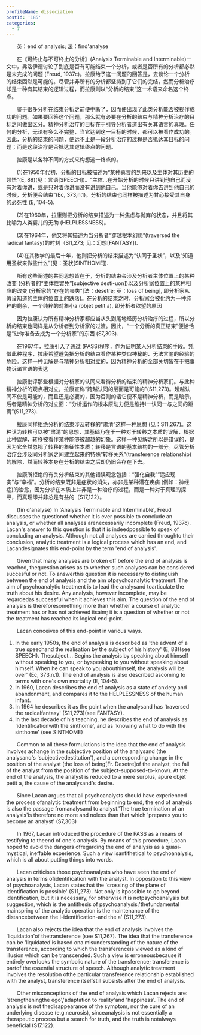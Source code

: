 ```yaml
---
profileName: dissociation
postId: '185'
categories:
  - 7
---
```

‌‌‌‌　　英：end of analysis; 法：find'analyse


‌‌‌‌　　在《可终止与不可终止的分析》(Analysis Terminable and Interminable)一文中，弗洛伊德讨论了到底是否有可能结束一个分析，或者是否所有的分析都必然是未完成的问题 (Freud, 1937c)。拉康给予这一问题的回答是，去谈论一个分析的结束固然是可能的。尽管并非所有的分析都坚持到了它们的完结，然而分析治疗却是一种有其结束的逻辑过程，而拉康则以“分析的结束”这一术语来命名这个终点。

‌‌‌‌　　鉴于很多分析在结束分析之前便中断了，因而便出现了此类分析能否被视作成功的问题。如果要回答这个问题，那么就有必要在分析的结束与精神分析治疗的目标之间做出区分。精神分析治疗的目标在于引导分析者道出有关其语言的真理。任何的分析，无论有多么不完整，当它达到这一目标的时候，都可以被看作成功的。因此，分析的结束的问题，便远不止是一段分析治疗的过程是否抵达其目标的问题；而是这段治疗是否抵达其逻辑终点的问题。

‌‌‌‌　　拉康是以各种不同的方式来构想这一终点的。

‌‌‌‌　　(1)在1950年代初，分析的目标被描述为“某种真言的到来以及主体对其历史的领悟”(E, 88)(见：言语[SPEECH])。“主体…在开始分析的时候只讲到他自己而没有对着你讲，或是只对着你讲而没有讲到他自己。当他能够对着你去讲到他自己的时候，分析便会结束”(Ec, 373,n.1)。分析的结束也同样被描述为甘心接受其自身的必死性 (E, 104-5).

‌‌‌‌　　(2)在1960年，拉康则把分析的结束描述为一种焦虑与抛弃的状态，并且将其比喻为人类婴儿的无助 (HELPLESSNESS)。

‌‌‌‌　　(3)在1964年，他又将其描述为当分析者“穿越根本幻想”(traversed the radical fantasy)的时刻（Sl1,273; 见：幻想[FANTASY]).

‌‌‌‌　　(4)在其教学的最后十年，他则把分析的结束描述为“认同于圣状”，以及“知道用圣状来做些什么”(见：圣状[SINTHOME]).

‌‌‌‌　　所有这些阐述的共同思想皆在于，分析的结束会涉及分析者主体位置上的某种改变 (分析者的“主体性罢免”[subjective desti-uon])以及分析家位置上的某种相应的改变 (分析家的“存在的丧失”[法：desetre; 英：loss of being], 即分析家从假设知道的主体的位置上的跌落)。在分析的结束之时，分析家会被化约为一种纯粹的剩余，一个纯粹的对象小a (objet petit a), 即分析者欲望的原因

‌‌‌‌　　因为拉康认为所有精神分析家都应当从头到尾地经历分析治疗的过程，所以分析的结束也同样是从分析者到分析家的过渡。因此，“一个分析的真正结束”便恰恰是“让你准备去成为一个分析家”的东西 (S7,303).

‌‌‌‌　　在1967年，拉康引入了通过 (PASS)程序，作为证明某人分析结束的手段。凭借此种程序，拉康希望避免把分析的结束看作某种类似神秘的、无法言喻的经验的危险。这样一种见解是与精神分析相对立的，因为精神分析的全部关切皆在于把事物诉诸言语的表达

‌‌‌‌　　拉康批评那些根据对分析家的认同来看待分析的结束的精神分析家们。与此种精神分析的观点相对立，拉康宣称“跨越认同的层面是可能的”(S11,273)。超越认同不仅是可能的，而且还是必要的，因为否则的话它便不是精神分析，而是暗示，后者是精神分析的对立面：“分析运作的根本原动力便是维持I一认同一与之间的距离”(S11,273).

‌‌‌‌　　拉康同样拒绝分析的结束涉及转移的“肃清”这样一种思想 (见：S11,267)。这种认为转移可以被“肃清”的思想，其基础乃在于一种对于转移之本质的误解，根据此种误解，转移被看作某种能够被超越的幻象。这样一种见解之所以是错误的，是因为它全然忽视了转移的象征性本质；转移是言语的基本结构的一部分。尽管分析治疗会涉及同分析家之间建立起来的特殊“转移关系”(transference relationship)的解除，然而转移本身在分析的结束之后却仍旧会存在下去。

‌‌‌‌　　拉康所拒绝的有关分析结束的其他错误观念包括：“强化自我”“适应现实”与“幸福”。分析的结束既非是症状的消失，亦非是某种潜在疾病 (例如：神经症)的治愈，因为分析在本质上并非是一种治疗的过程，而是一种对于真理的探寻，而真理却并非总是有益的（S17,122）。


‌‌‌‌　　(fin d'analyse) In 'Analysis Terminable and Interminable', Freud discusses the questionof whether it is ever possible to conclude an analysis, or whether all analyses arenecessarily incomplete (Freud, 1937c). Lacan's answer to this question is that it is indeedpossible to speak of concluding an analysis. Although not all analyses are carried throughto their conclusion, analytic treatment is a logical process which has an end, and Lacandesignates this end-point by the term 'end of analysis'.

‌‌‌‌　　Given that many analyses are broken off before the end of analysis is reached, thequestion arises as to whether such analyses can be considered succesful or not. To answerthis question it is necessary to distinguish between the end of analysis and the aim ofpsychoanalytic treatment. The aim of psychoanalytic treatment is to lead the analysand toarticulate the truth about his desire. Any analysis, however incomplete, may be regardedas successful when it achieves this aim. The question of the end of analysis is thereforesomething more than whether a course of analytic treatment has or has not achieved itsaim; it is a question of whether or not the treatment has reached its logical end-point.

‌‌‌‌　　Lacan conceives of this end-point in various ways.
1. In the early 1950s, the end of analysis is described as 'the advent of a true speechand the realisation by the subject of his history' (E, 88)(see SPEECH). Thesubject... Begins the analysis by speaking about himself without speaking to you, or byspeaking to you without speaking about himself. When he can speak to you abouthimself, the analysis will be over' (Ec, 373,n.1). The end of analysis is also described ascoming to terms with one's own mortality (E, 104-5).
2. In 1960, Lacan describes the end of analysis as a state of anxiety and abandonment, and compares it to the HELPLESSNESS of the human infant.
3. In 1964 he describes it as the point when the analysand has 'traversed the radicalfantasy' (S11,273)(see FANTASY).
4. In the last decade of his teaching, he describes the end of analysis as 'identificationwith the sinthome', and as 'knowing what to do with the sinthome' (see SINTHOME)

‌‌‌‌　　Common to all these formulations is the idea that the end of analysis involves achange in the subjective position of the analysand (the analysand's 'subjectivedestitution'), and a corresponding change in the position of the analyst (the loss of being[Fr. Desetre]of the analyst, the fall of the analyst from the position of the subject-supposed-to-know). At the end of the analysis, the analyst is reduced to a mere surplus, apure objet petit a, the cause of the analysand's desire.

‌‌‌‌　　Since Lacan argues that all psychoanalysts should have experienced the process ofanalytic treatment from beginning to end, the end of analysis is also the passage fromanalysand to analyst.'The true termination of an analysis'is therefore no more and noless than that which 'prepares you to become an analyst' (S7,303)

‌‌‌‌　　In 1967, Lacan introduced the procedure of the PASS as a means of testifying to theend of one's analysis. By means of this procedure, Lacan hoped to avoid the dangers ofregarding the end of analysis as a quasi-mystical, ineffable experience. Such a view isantithetical to psychoanalysis, which is all about putting things into words.

‌‌‌‌　　Lacan criticises those psychoanalysts who have seen the end of analysis in terms ofidentification with the analyst. In opposition to this view of psychoanalysis, Lacan statesthat the 'crossing of the plane of identification is possible' (S11,273). Not only is itpossible to go beyond identification, but it is necessary, for otherwise it is notpsychoanalysis but suggestion, which is the antithesis of psychoanalysis;'thefundamental mainspring of the analytic operation is the maintenance of the distancebetween the I-identification-and the a' (S11,273).

‌‌‌‌　　Lacan also rejects the idea that the end of analysis involves the 'liquidation'of thetransference (see S11,267). The idea that the transference can be 'liquidated'is based ona misunderstanding of the nature of the transference, according to which the transferenceis viewed as a kind of illusion which can be transcended. Such a view is erroneousbecause it entirely overlooks the symbolic nature of the transference; transference is partof the essential structure of speech. Although analytic treatment involves the resolution ofthe particular transference relationship established with the analyst, transference itselfstill subsists after the end of analysis.

‌‌‌‌　　Other misconceptions of the end of analysis which Lacan rejects are: 'strengtheningthe ego','adaptation to reality'and 'happiness'. The end of analysis is not thedisappearance of the symptom, nor the cure of an underlying disease (e.g.neurosis), sinceanalysis is not essentially a therapeutic process but a search for truth, and the truth is notalways beneficial (S17,122).

